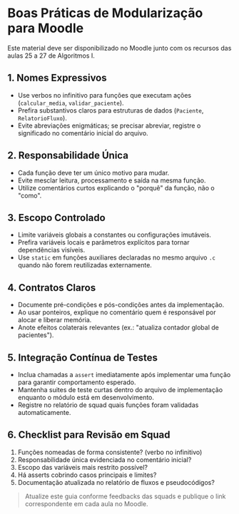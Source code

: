 # Boas Práticas de Modularização para Moodle

Este material deve ser disponibilizado no Moodle junto com os recursos das aulas 25 a 27 de Algoritmos I.

## 1. Nomes Expressivos

- Use verbos no infinitivo para funções que executam ações (`calcular_media`, `validar_paciente`).
- Prefira substantivos claros para estruturas de dados (`Paciente`, `RelatorioFluxo`).
- Evite abreviações enigmáticas; se precisar abreviar, registre o significado no comentário inicial do arquivo.

## 2. Responsabilidade Única

- Cada função deve ter um único motivo para mudar.
- Evite mesclar leitura, processamento e saída na mesma função.
- Utilize comentários curtos explicando o "porquê" da função, não o "como".

## 3. Escopo Controlado

- Limite variáveis globais a constantes ou configurações imutáveis.
- Prefira variáveis locais e parâmetros explícitos para tornar dependências visíveis.
- Use `static` em funções auxiliares declaradas no mesmo arquivo `.c` quando não forem reutilizadas externamente.

## 4. Contratos Claros

- Documente pré-condições e pós-condições antes da implementação.
- Ao usar ponteiros, explique no comentário quem é responsável por alocar e liberar memória.
- Anote efeitos colaterais relevantes (ex.: "atualiza contador global de pacientes").

## 5. Integração Contínua de Testes

- Inclua chamadas a `assert` imediatamente após implementar uma função para garantir comportamento esperado.
- Mantenha suites de teste curtas dentro do arquivo de implementação enquanto o módulo está em desenvolvimento.
- Registre no relatório de squad quais funções foram validadas automaticamente.

## 6. Checklist para Revisão em Squad

1. Funções nomeadas de forma consistente? (verbo no infinitivo)
2. Responsabilidade única evidenciada no comentário inicial?
3. Escopo das variáveis mais restrito possível?
4. Há asserts cobrindo casos principais e limites?
5. Documentação atualizada no relatório de fluxos e pseudocódigos?

> Atualize este guia conforme feedbacks das squads e publique o link correspondente em cada aula no Moodle.
